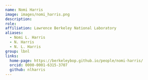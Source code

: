 ```yaml
---
name: Nomi Harris
image: images/nomi_harris.png
description:
role: 
affiliation: Lawrence Berkeley National Laboratory
aliases:
  - Nomi L. Harris
  - N. Harris
  - N. L. Harris
group: lbnl
links:
  home-page: https://berkeleybop.github.io/people/nomi-harris/
  orcid: 0000-0001-6315-3707
  github: nlharris
---
```

